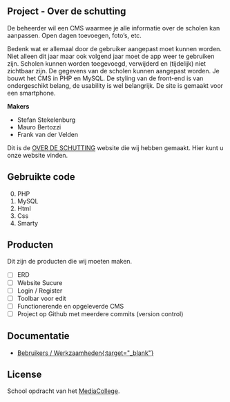 ## Project - Over de schutting

De beheerder wil een CMS waarmee je alle informatie over de scholen kan aanpassen. Open dagen toevoegen, foto’s, etc.

Bedenk wat er allemaal door de gebruiker aangepast moet kunnen worden. Niet alleen dit jaar maar ook volgend jaar moet de app weer te gebruiken zijn. Scholen kunnen worden toegevoegd, verwijderd en (tijdelijk) niet zichtbaar zijn. De gegevens van de scholen kunnen aangepast worden. Je bouwt het CMS in PHP en MySQL. De styling van de front-end is van ondergeschikt belang, de usability is wel belangrijk. De site is gemaakt voor een smartphone.

**Makers**

* Stefan Stekelenburg
* Mauro Bertozzi
* Frank van der Velden

Dit is de [OVER DE SCHUTTING](http://21281.hosts.ma-cloud.nl/bewijzenmap2/periode1/BAC/Overdeschutting) website die wij hebben gemaakt. Hier kunt u onze website vinden.


## Gebruikte code

0. PHP
0. MySQL
0. Html
0. Css
0. Smarty

## Producten

Dit zijn de producten die wij moeten maken.

- [ ] ERD
- [ ] Website Sucure
- [ ] Login / Register
- [ ] Toolbar voor edit
- [ ] Functionerende en opgeleverde CMS
- [ ] Project op Github met meerdere commits (version control)

## Documentatie

* [Bebruikers / Werkzaamheden{:target="_blank"}](https://docs.google.com/document/d/1hO9SM-mp0XZ5nZDLADPyUZozEN1RQGwUfSPatQaKzm8/edit)

## License

School opdracht van het [MediaCollege](https://www.ma-web.nl/).
